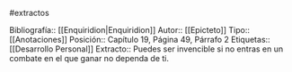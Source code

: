 #extractos 

Bibliografía:: [[Enquiridion|Enquiridion]]
Autor:: [[Epicteto]]
Tipo:: [[Anotaciones]]
Posición:: Capítulo 19, Página 49, Párrafo 2
Etiquetas:: [[Desarrollo Personal]]
Extracto:: Puedes ser invencible si no entras en un combate en el que ganar no dependa de ti.